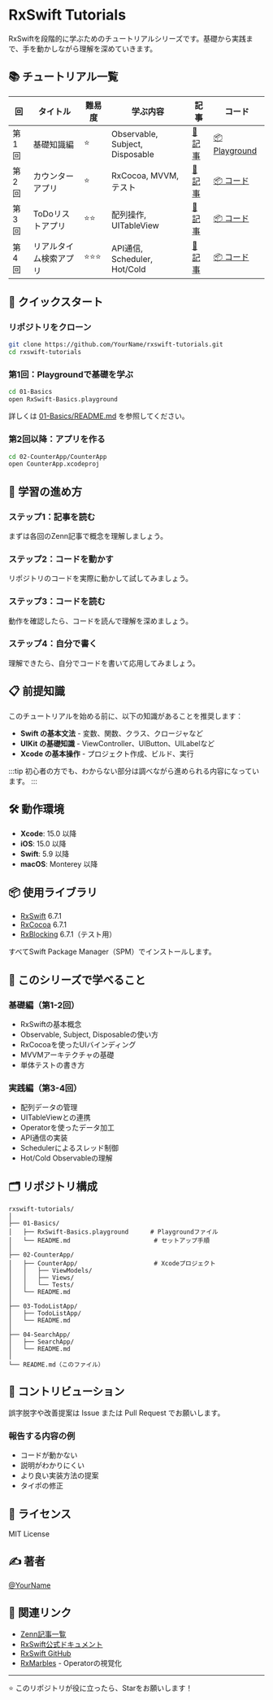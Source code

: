# RxSwift Tutorials

RxSwiftを段階的に学ぶためのチュートリアルシリーズです。基礎から実践まで、手を動かしながら理解を深めていきます。

## 📚 チュートリアル一覧

| 回 | タイトル | 難易度 | 学ぶ内容 | 記事 | コード |
|----|---------|-------|---------|------|--------|
| 第1回 | 基礎知識編 | ⭐ | Observable, Subject, Disposable | [📝 記事](記事URL) | [📦 Playground](./01-Basics) |
| 第2回 | カウンターアプリ | ⭐ | RxCocoa, MVVM, テスト | [📝 記事](記事URL) | [📦 コード](./02-CounterApp) |
| 第3回 | ToDoリストアプリ | ⭐⭐ | 配列操作, UITableView | [📝 記事](記事URL) | [📦 コード](./03-TodoListApp) |
| 第4回 | リアルタイム検索アプリ | ⭐⭐⭐ | API通信, Scheduler, Hot/Cold | [📝 記事](記事URL) | [📦 コード](./04-SearchApp) |

## 🚀 クイックスタート

### リポジトリをクローン
```bash
git clone https://github.com/YourName/rxswift-tutorials.git
cd rxswift-tutorials
```

### 第1回：Playgroundで基礎を学ぶ
```bash
cd 01-Basics
open RxSwift-Basics.playground
```

詳しくは [01-Basics/README.md](./01-Basics/README.md) を参照してください。

### 第2回以降：アプリを作る
```bash
cd 02-CounterApp/CounterApp
open CounterApp.xcodeproj
```

## 📖 学習の進め方

### ステップ1：記事を読む
まずは各回のZenn記事で概念を理解しましょう。

### ステップ2：コードを動かす
リポジトリのコードを実際に動かして試してみましょう。

### ステップ3：コードを読む
動作を確認したら、コードを読んで理解を深めましょう。

### ステップ4：自分で書く
理解できたら、自分でコードを書いて応用してみましょう。

## 📋 前提知識

このチュートリアルを始める前に、以下の知識があることを推奨します：

- **Swift の基本文法** - 変数、関数、クラス、クロージャなど
- **UIKit の基礎知識** - ViewController、UIButton、UILabelなど
- **Xcode の基本操作** - プロジェクト作成、ビルド、実行

:::tip
初心者の方でも、わからない部分は調べながら進められる内容になっています。
:::

## 🛠 動作環境

- **Xcode**: 15.0 以降
- **iOS**: 15.0 以降
- **Swift**: 5.9 以降
- **macOS**: Monterey 以降

## 📦 使用ライブラリ

- [RxSwift](https://github.com/ReactiveX/RxSwift) 6.7.1
- [RxCocoa](https://github.com/ReactiveX/RxSwift) 6.7.1
- [RxBlocking](https://github.com/ReactiveX/RxSwift) 6.7.1（テスト用）

すべてSwift Package Manager（SPM）でインストールします。

## 🎯 このシリーズで学べること

### 基礎編（第1-2回）
- RxSwiftの基本概念
- Observable, Subject, Disposableの使い方
- RxCocoaを使ったUIバインディング
- MVVMアーキテクチャの基礎
- 単体テストの書き方

### 実践編（第3-4回）
- 配列データの管理
- UITableViewとの連携
- Operatorを使ったデータ加工
- API通信の実装
- Schedulerによるスレッド制御
- Hot/Cold Observableの理解

## 🗂 リポジトリ構成
```
rxswift-tutorials/
│
├── 01-Basics/
│   ├── RxSwift-Basics.playground      # Playgroundファイル
│   └── README.md                       # セットアップ手順
│
├── 02-CounterApp/
│   ├── CounterApp/                     # Xcodeプロジェクト
│   │   ├── ViewModels/
│   │   ├── Views/
│   │   └── Tests/
│   └── README.md
│
├── 03-TodoListApp/
│   ├── TodoListApp/
│   └── README.md
│
├── 04-SearchApp/
│   ├── SearchApp/
│   └── README.md
│
└── README.md（このファイル）
```

## 🤝 コントリビューション

誤字脱字や改善提案は Issue または Pull Request でお願いします。

### 報告する内容の例
- コードが動かない
- 説明がわかりにくい
- より良い実装方法の提案
- タイポの修正

## 📄 ライセンス

MIT License

## ✍️ 著者

[@YourName](https://zenn.dev/yourname)

## 🔗 関連リンク

- [Zenn記事一覧](https://zenn.dev/yourname)
- [RxSwift公式ドキュメント](http://reactivex.io/)
- [RxSwift GitHub](https://github.com/ReactiveX/RxSwift)
- [RxMarbles](https://rxmarbles.com/) - Operatorの視覚化

---

⭐ このリポジトリが役に立ったら、Starをお願いします！
